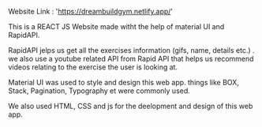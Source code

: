 Website Link : 'https://dreambuildgym.netlify.app/'


This is a REACT JS Website made witht the help of material UI and RapidAPI.

RapidAPI jelps us get all the exercises information (gifs, name, details etc.) . we also use a youtube related API from Rapid API that helps us recommend videos relating to the exercise the user is looking at.

Material UI was used to style and design this web app. things like BOX, Stack, Pagination, Typography et were commonly used.

We also used HTML, CSS and js for the deelopment and design of this web app.
